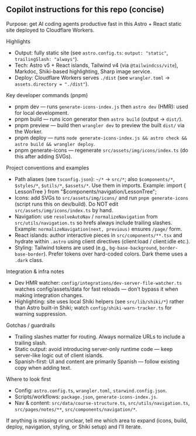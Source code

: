 ## Copilot instructions for this repo (concise)

Purpose: get AI coding agents productive fast in this Astro + React static site deployed to Cloudflare Workers.

Highlights
- Output: fully static site (see `astro.config.ts`: `output: "static"`, `trailingSlash: "always"`).
- Tech: Astro v5 + React islands, Tailwind v4 (via `@tailwindcss/vite`), Markdoc, Shiki-based highlighting, Sharp image service.
- Deploy: Cloudflare Workers serves `./dist` (see `wrangler.toml` -> `assets.directory = "./dist"`).

Key developer commands (pnpm)
- pnpm dev — runs `generate-icons-index.js` then `astro dev` (HMR): used for local development.
- pnpm build — runs icon generator then `astro build` (output -> `dist/`).
- pnpm preview — build then `wrangler dev` to preview the built `dist/` via the Worker.
- pnpm deploy — runs `node generate-icons-index.js && astro check && astro build && wrangler deploy`.
- pnpm generate-icons — regenerate `src/assets/img/icons/index.ts` (do this after adding SVGs).

Project conventions and examples
- Path aliases (see `tsconfig.json`): `~/*` → `src/*`; also `$components/*`, `$styles/*`, `$utils/*`, `$assets/*`. Use them in imports.
  Example: import { LessonTree } from "$components/navigation/LessonTree";
- Icons: add SVGs to `src/assets/img/icons/` and run `pnpm generate-icons` (script runs this on dev/build). Do NOT edit `src/assets/img/icons/index.ts` by hand.
- Navigation: use `resolveAutoNav` / `normalizeNavigation` from `src/utils/navigation.ts` so hrefs always include trailing slashes.
  Example: `normalizeNavigation(next, previous)` ensures `/page/` form.
- React islands: author interactive pieces in `src/components/**.tsx` and hydrate within `.astro` using client directives (client:load / client:idle etc.).
- Styling: Tailwind tokens are used (e.g., `bg-base-background`, `border-base-border`). Prefer tokens over hard-coded colors. Dark theme uses a `.dark` class.

Integration & infra notes
- Dev HMR watcher: `config/integrations/dev-server-file-watcher.ts` watches config/assets/data for fast reloads — don't bypass it when making integration changes.
- Highlighting: site uses local Shiki helpers (see `src/lib/shiki/*`) rather than Astro built-in Shiki; watch `config/shiki-warn-tracker.ts` for warning suppression.

Gotchas / guardrails
- Trailing slashes matter for routing. Always normalize URLs to include a trailing slash.
- Static output: avoid introducing server-only runtime code — keep server-like logic out of client islands.
- Spanish-first: UI and content are primarily Spanish — follow existing copy when adding text.

Where to look first
- Config: `astro.config.ts`, `wrangler.toml`, `starwind.config.json`.
- Scripts/workflows: `package.json`, `generate-icons-index.js`.
- Nav & content: `src/data/course-structure.ts`, `src/utils/navigation.ts`, `src/pages/notes/**`, `src/components/navigation/*`.

If anything is missing or unclear, tell me which area to expand (icons, build, deploy, navigation, styling, or Shiki setup) and I’ll iterate.
